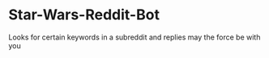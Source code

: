 # Star-Wars-Reddit-Bot

Looks for certain keywords in a subreddit and replies may the force be with you
